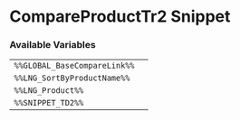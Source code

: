 # CompareProductTr2 Snippet

### Available Variables
|||
|---|---|
| `%%GLOBAL_BaseCompareLink%%` |
| `%%LNG_SortByProductName%%` |
| `%%LNG_Product%%` |
| `%%SNIPPET_TD2%%` |
